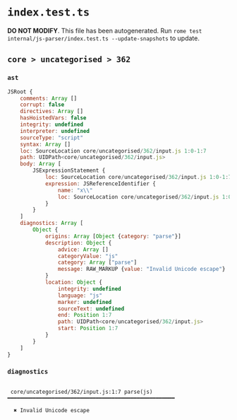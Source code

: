 # `index.test.ts`

**DO NOT MODIFY**. This file has been autogenerated. Run `rome test internal/js-parser/index.test.ts --update-snapshots` to update.

## `core > uncategorised > 362`

### `ast`

```javascript
JSRoot {
	comments: Array []
	corrupt: false
	directives: Array []
	hasHoistedVars: false
	integrity: undefined
	interpreter: undefined
	sourceType: "script"
	syntax: Array []
	loc: SourceLocation core/uncategorised/362/input.js 1:0-1:7
	path: UIDPath<core/uncategorised/362/input.js>
	body: Array [
		JSExpressionStatement {
			loc: SourceLocation core/uncategorised/362/input.js 1:0-1:7
			expression: JSReferenceIdentifier {
				name: "x\\"
				loc: SourceLocation core/uncategorised/362/input.js 1:0-1:7 (x\\)
			}
		}
	]
	diagnostics: Array [
		Object {
			origins: Array [Object {category: "parse"}]
			description: Object {
				advice: Array []
				categoryValue: "js"
				category: Array ["parse"]
				message: RAW_MARKUP {value: "Invalid Unicode escape"}
			}
			location: Object {
				integrity: undefined
				language: "js"
				marker: undefined
				sourceText: undefined
				end: Position 1:7
				path: UIDPath<core/uncategorised/362/input.js>
				start: Position 1:7
			}
		}
	]
}
```

### `diagnostics`

```

 core/uncategorised/362/input.js:1:7 parse(js) ━━━━━━━━━━━━━━━━━━━━━━━━━━━━━━━━━━━━━━━━━━━━━━━━━━━━━

  ✖ Invalid Unicode escape


```
